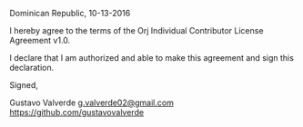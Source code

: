 Dominican Republic, 10-13-2016

I hereby agree to the terms of the Orj Individual Contributor License
Agreement v1.0.

I declare that I am authorized and able to make this agreement and sign this
declaration.

Signed,

Gustavo Valverde g.valverde02@gmail.com https://github.com/gustavovalverde
